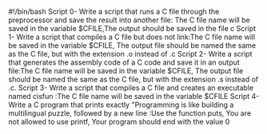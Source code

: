 #!/bin/bash
Script 0- Write a script that runs a C file through the preprocessor and save the result into another file: The C file name will be saved in the variable $CFILE,The output should be saved in the file c
Script 1- Write a script that compiles a C file but does not link:The C file name will be saved in the variable $CFILE, The output file should be named the same as the C file, but with the extension .o instead of .c
Script 2- Write a script that generates the assembly code of a C code and save it in an output file:The C file name will be saved in the variable $CFILE, The output file should be named the same as the C file, but with the extension .s instead of .c.
Script 3- Write a script that compiles a C file and creates an executable named cisfun :The C file name will be saved in the variable $CFILE
Script 4- Write a C program that prints exactly "Programming is like building a multilingual puzzle, followed by a new line :Use the function puts, You are not allowed to use printf, Your program should end with the value 0
